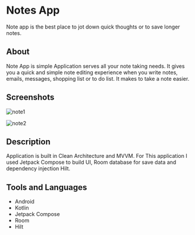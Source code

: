 # Notes App
Note app is the best place to jot down quick thoughts or to save longer notes.

## About
Note App is simple Application serves all your note taking needs. It gives you a quick and simple note editing experience 
when you write notes, emails, messages, shopping list or to do list. It makes to take a note easier.

## Screenshots
![note1](https://user-images.githubusercontent.com/47283342/169657304-16dfdcef-9480-421d-a6f4-d54443fee64b.PNG)

![note2](https://user-images.githubusercontent.com/47283342/169657297-37262f1a-7b5f-4c9f-9ef6-598e1d710766.PNG)

## Description
Application is built in Clean Architecture and MVVM. For This application I used Jetpack Compose to build UI, Room database for save data and dependency injection Hilt.

## Tools and Languages

- Android
- Kotlin
- Jetpack Compose
- Room
- Hilt
